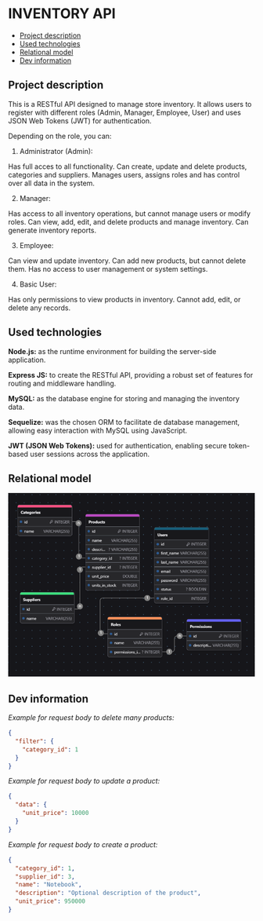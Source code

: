 # INVENTORY API <!-- omit in toc -->
- [Project description](#project-description)
- [Used technologies](#used-technologies)
- [Relational model](#relational-model)
- [Dev information](#dev-information)

## Project description

This is a RESTful API designed to manage store inventory. It allows users to register with different roles (Admin, Manager, Employee, User) and uses JSON Web Tokens (JWT) for authentication.
    
Depending on the role, you can:
   1. Administrator (Admin):

Has full acces to all functionality. Can create, update and delete products, categories and suppliers.
Manages users, assigns roles and has control over all data in the system.

   2. Manager:

Has access to all inventory operations, but cannot manage users or modify roles.
Can view, add, edit, and delete products and manage inventory.
Can generate inventory reports. 

   3. Employee:

Can view and update inventory.
Can add new products, but cannot delete them.
Has no access to user management or system settings.

   4. Basic User:

Has only permissions to view products in inventory.
Cannot add, edit, or delete any records.

## Used technologies
**Node.js:**  as the runtime environment for building the server-side application.

**Express JS:** to create the RESTful API, providing a robust set of features for routing and middleware handling.

**MySQL:** as the database engine for storing and managing the inventory data.

**Sequelize:** was the chosen ORM to facilitate de database management, allowing easy interaction with MySQL using JavaScript.

**JWT (JSON Web Tokens):** used for authentication, enabling secure token-based user sessions across the application.

## Relational model

![Relational Model](./img/inventory_api_relational_model.png)

## Dev information

*Example for request body to delete many products:*

```json
{
  "filter": {
    "category_id": 1
  }
}
```

*Example for request body to update a product:*

```json
{
  "data": {
    "unit_price": 10000
  }
}
```

*Example for request body to create a product:*

```json
{
  "category_id": 1,
  "supplier_id": 3,
  "name": "Notebook",
  "description": "Optional description of the product",
  "unit_price": 950000
}
```